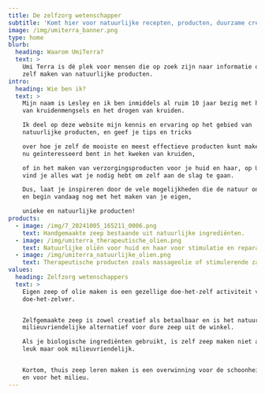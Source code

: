 ```yaml
---
title: De zelfzorg wetenschapper
subtitle: 'Komt hier voor natuurlijke recepten, producten, duurzame creaties & ideeën'
image: /img/umiterra_banner.png
type: home
blurb:
  heading: Waarom UmiTerra?
  text: >
    Umi Terra is dé plek voor mensen die op zoek zijn naar informatie over het
    zelf maken van natuurlijke producten.
intro:
  heading: Wie ben ik?
  text: >
    Mijn naam is Lesley en ik ben inmiddels al ruim 10 jaar bezig met het maken
    van kruidenmengsels en het drogen van kruiden. 

    Ik deel op deze website mijn kennis en ervaring op het gebied van
    natuurlijke producten, en geef je tips en tricks 

    over hoe je zelf de mooiste en meest effectieve producten kunt maken. Of je
    nu geïnteresseerd bent in het kweken van kruiden, 

    of in het maken van verzorgingsproducten voor je huid en haar, op Umi Terra
    vind je alles wat je nodig hebt om zelf aan de slag te gaan. 

    Dus, laat je inspireren door de vele mogelijkheden die de natuur ons biedt,
    en begin vandaag nog met het maken van je eigen, 

    unieke en natuurlijke producten!
products:
  - image: /img/7_20241005_165211_0006.png
    text: Handgemaakte zeep bestaande uit natuurlijke ingrediënten.
  - image: /img/umiterra_therapeutische_olien.png
    text: Natuurlijke oliën voor huid en haar voor stimulatie en reparatie.
  - image: /img/umiterra_natuurlijke_olien.png
    text: Therapeutische producten zoals massageolie of stimulerende zalfjes.
values:
  heading: Zelfzorg wetenschappers
  text: >
    Eigen zeep of olie maken is een gezellige doe-het-zelf activiteit voor de
    doe-het-zelver.


    Zelfgemaakte zeep is zowel creatief als betaalbaar en is het natuurlijke,
    milieuvriendelijke alternatief voor dure zeep uit de winkel. 

    Als je biologische ingrediënten gebruikt, is zelf zeep maken niet alleen
    leuk maar ook milieuvriendelijk.


    Kortom, thuis zeep leren maken is een overwinning voor de schoonheidsroutine
    en voor het milieu.
---
```

